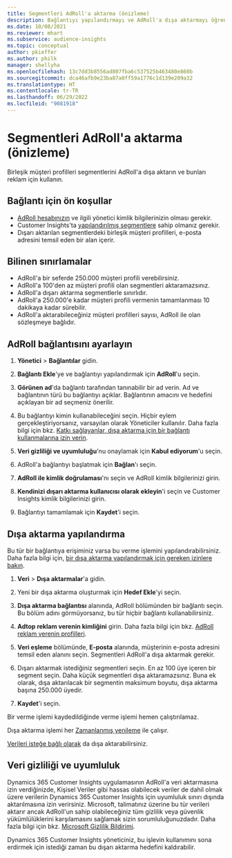 ```yaml
---
title: Segmentleri AdRoll'a aktarma (önizleme)
description: Bağlantıyı yapılandırmayı ve AdRoll'a dışa aktarmayı öğrenin.
ms.date: 10/08/2021
ms.reviewer: mhart
ms.subservice: audience-insights
ms.topic: conceptual
author: pkieffer
ms.author: philk
manager: shellyha
ms.openlocfilehash: 13c7dd3b8556ad807fba6c537525b463480e860b
ms.sourcegitcommit: dca46afb9e23ba87a0ff59a1776c1d139e209a32
ms.translationtype: HT
ms.contentlocale: tr-TR
ms.lasthandoff: 06/29/2022
ms.locfileid: "9081918"
---
```

# <a name="export-segments-to-adroll-preview"></a>Segmentleri AdRoll'a aktarma (önizleme)

Birleşik müşteri profilleri segmentlerini AdRoll'a dışa aktarın ve bunları reklam için kullanın. 

## <a name="prerequisites-for-a-connection"></a>Bağlantı için ön koşullar

- [AdRoll hesabınızın](https://www.adroll.com/) ve ilgili yönetici kimlik bilgilerinizin olması gerekir.
- Customer Insights'ta [yapılandırılmış segmentlere](segments.md) sahip olmanız gerekir.
- Dışarı aktarılan segmentlerdeki birleşik müşteri profilleri, e-posta adresini temsil eden bir alan içerir.

## <a name="known-limitations"></a>Bilinen sınırlamalar

- AdRoll'a bir seferde 250.000 müşteri profili verebilirsiniz.
- AdRoll'a 100'den az müşteri profili olan segmentleri aktaramazsınız. 
- AdRoll'a dışarı aktarma segmentlerle sınırlıdır.
- AdRoll'a 250.000'e kadar müşteri profili vermenin tamamlanması 10 dakikaya kadar sürebilir. 
- AdRoll'a aktarabileceğiniz müşteri profilleri sayısı, AdRoll ile olan sözleşmeye bağlıdır.

## <a name="set-up-connection-to-adroll"></a>AdRoll bağlantısını ayarlayın

1. **Yönetici** > **Bağlantılar** gidin.

1. **Bağlantı Ekle**'ye ve bağlantıyı yapılandırmak için **AdRoll**'u seçin.

1. **Görünen ad**'da bağlantı tarafından tanınabilir bir ad verin. Ad ve bağlantının türü bu bağlantıyı açıklar. Bağlantının amacını ve hedefini açıklayan bir ad seçmeniz önerilir.

1. Bu bağlantıyı kimin kullanabileceğini seçin. Hiçbir eylem gerçekleştiriyorsanız, varsayılan olarak Yöneticiler kullanılır. Daha fazla bilgi için bkz. [Katkı sağlayanlar, dışa aktarma için bir bağlantı kullanmalarına izin verin](connections.md#allow-contributors-to-use-a-connection-for-exports).

1. **Veri gizliliği ve uyumluluğu**'nu onaylamak için **Kabul ediyorum**'u seçin.

1. AdRoll'a bağlantıyı başlatmak için **Bağlan**'ı seçin.

1. **AdRoll ile kimlik doğrulaması**'nı seçin ve AdRoll kimlik bilgilerinizi girin. 

1. **Kendinizi dışarı aktarma kullanıcısı olarak ekleyin**'i seçin ve Customer Insights kimlik bilgilerinizi girin.

1. Bağlantıyı tamamlamak için **Kaydet**'i seçin.

## <a name="configure-an-export"></a>Dışa aktarma yapılandırma

Bu tür bir bağlantıya erişiminiz varsa bu verme işlemini yapılandırabilirsiniz. Daha fazla bilgi için, [bir dışa aktarma yapılandırmak için gereken izinlere bakın](export-destinations.md#set-up-a-new-export).

1. **Veri** > **Dışa aktarmalar**'a gidin.

1. Yeni bir dışa aktarma oluşturmak için **Hedef Ekle**'yi seçin.

1. **Dışa aktarma bağlantısı** alanında, AdRoll bölümünden bir bağlantı seçin. Bu bölüm adını görmüyorsanız, bu tür hiçbir bağlantı kullanabilirsiniz.

1. **Adtop reklam verenin kimliğini** girin. Daha fazla bilgi için bkz. [AdRoll reklam verenin profilleri](https://help.adroll.com/hc/articles/212011838-Advertiser-Profiles).

1. **Veri eşleme** bölümünde, **E-posta** alanında, müşterinin e-posta adresini temsil eden alanını seçin. Segmentleri AdRoll'a dışa aktarmak gerekir.

1. Dışarı aktarmak istediğiniz segmentleri seçin. En az 100 üye içeren bir segment seçin. Daha küçük segmentleri dışa aktaramazsınız. Buna ek olarak, dışa aktarılacak bir segmentin maksimum boyutu, dışa aktarma başına 250.000 üyedir. 

1. **Kaydet**'i seçin.

Bir verme işlemi kaydedildiğinde verme işlemi hemen çalıştırılamaz.

Dışa aktarma işlemi her [Zamanlanmış yenileme](system.md#schedule-tab) ile çalışır. 

[Verileri isteğe bağlı olarak](export-destinations.md#run-exports-on-demand) da dışa aktarabilirsiniz. 


## <a name="data-privacy-and-compliance"></a>Veri gizliliği ve uyumluluk

Dynamics 365 Customer Insights uygulamasının AdRoll'a veri aktarmasına izin verdiğinizde, Kişisel Veriler gibi hassas olabilecek veriler de dahil olmak üzere verilerin Dynamics 365 Customer Insights için uyumluluk sınırı dışında aktarılmasına izin verirsiniz. Microsoft, talimatınız üzerine bu tür verileri aktarır ancak AdRoll'un sahip olabileceğiniz tüm gizlilik veya güvenlik yükümlülüklerini karşılamasını sağlamak sizin sorumluluğunuzdadır. Daha fazla bilgi için bkz. [Microsoft Gizlilik Bildirimi](https://go.microsoft.com/fwlink/?linkid=396732).

Dynamics 365 Customer Insights yöneticiniz, bu işlevin kullanımını sona erdirmek için istediği zaman bu dışarı aktarma hedefini kaldırabilir.
